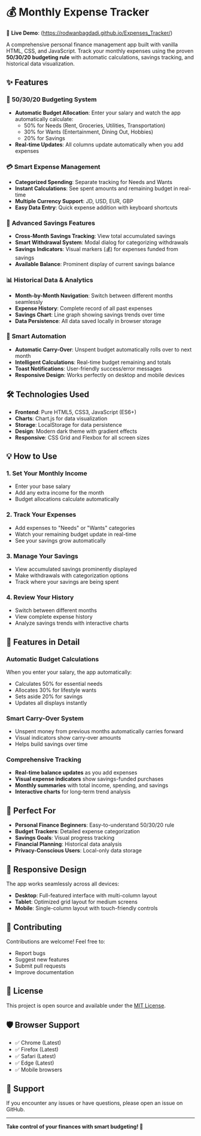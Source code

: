 # 💰 Monthly Expense Tracker

🔗 **Live Demo**: (https://rodwanbagdadi.github.io/Expenses_Tracker/)

A comprehensive personal finance management app built with vanilla HTML, CSS, and JavaScript. Track your monthly expenses using the proven **50/30/20 budgeting rule** with automatic calculations, savings tracking, and historical data visualization.

## ✨ Features

### 🎯 **50/30/20 Budgeting System**
- **Automatic Budget Allocation**: Enter your salary and watch the app automatically calculate:
  - 50% for Needs (Rent, Groceries, Utilities, Transportation)
  - 30% for Wants (Entertainment, Dining Out, Hobbies)
  - 20% for Savings
- **Real-time Updates**: All columns update automatically when you add expenses

### 💳 **Smart Expense Management**
- **Categorized Spending**: Separate tracking for Needs and Wants
- **Instant Calculations**: See spent amounts and remaining budget in real-time
- **Multiple Currency Support**: JD, USD, EUR, GBP
- **Easy Data Entry**: Quick expense addition with keyboard shortcuts

### 🏦 **Advanced Savings Features**
- **Cross-Month Savings Tracking**: View total accumulated savings
- **Smart Withdrawal System**: Modal dialog for categorizing withdrawals
- **Savings Indicators**: Visual markers (💰) for expenses funded from savings
- **Available Balance**: Prominent display of current savings balance

### 📊 **Historical Data & Analytics**
- **Month-by-Month Navigation**: Switch between different months seamlessly
- **Expense History**: Complete record of all past expenses
- **Savings Chart**: Line graph showing savings trends over time
- **Data Persistence**: All data saved locally in browser storage

### 🚀 **Smart Automation**
- **Automatic Carry-Over**: Unspent budget automatically rolls over to next month
- **Intelligent Calculations**: Real-time budget remaining and totals
- **Toast Notifications**: User-friendly success/error messages
- **Responsive Design**: Works perfectly on desktop and mobile devices

## 🛠️ Technologies Used

- **Frontend**: Pure HTML5, CSS3, JavaScript (ES6+)
- **Charts**: Chart.js for data visualization
- **Storage**: LocalStorage for data persistence
- **Design**: Modern dark theme with gradient effects
- **Responsive**: CSS Grid and Flexbox for all screen sizes

## 💡 How to Use

### 1. **Set Your Monthly Income**
- Enter your base salary
- Add any extra income for the month
- Budget allocations calculate automatically

### 2. **Track Your Expenses**
- Add expenses to "Needs" or "Wants" categories
- Watch your remaining budget update in real-time
- See your savings grow automatically

### 3. **Manage Your Savings**
- View accumulated savings prominently displayed
- Make withdrawals with categorization options
- Track where your savings are being spent

### 4. **Review Your History**
- Switch between different months
- View complete expense history
- Analyze savings trends with interactive charts

## 🎨 Features in Detail

### **Automatic Budget Calculations**
When you enter your salary, the app automatically:
- Calculates 50% for essential needs
- Allocates 30% for lifestyle wants  
- Sets aside 20% for savings
- Updates all displays instantly

### **Smart Carry-Over System**
- Unspent money from previous months automatically carries forward
- Visual indicators show carry-over amounts
- Helps build savings over time

### **Comprehensive Tracking**
- **Real-time balance updates** as you add expenses
- **Visual expense indicators** show savings-funded purchases
- **Monthly summaries** with total income, spending, and savings
- **Interactive charts** for long-term trend analysis

## 🎯 Perfect For

- **Personal Finance Beginners**: Easy-to-understand 50/30/20 rule
- **Budget Trackers**: Detailed expense categorization
- **Savings Goals**: Visual progress tracking
- **Financial Planning**: Historical data analysis
- **Privacy-Conscious Users**: Local-only data storage

## 📱 Responsive Design

The app works seamlessly across all devices:
- **Desktop**: Full-featured interface with multi-column layout
- **Tablet**: Optimized grid layout for medium screens
- **Mobile**: Single-column layout with touch-friendly controls

## 🤝 Contributing

Contributions are welcome! Feel free to:
- Report bugs
- Suggest new features
- Submit pull requests
- Improve documentation

## 📄 License

This project is open source and available under the [MIT License](LICENSE).

## 🛡️ Browser Support

- ✅ Chrome (Latest)
- ✅ Firefox (Latest)  
- ✅ Safari (Latest)
- ✅ Edge (Latest)
- ✅ Mobile browsers

## 📧 Support

If you encounter any issues or have questions, please open an issue on GitHub.

---

**Take control of your finances with smart budgeting! 💪** 
